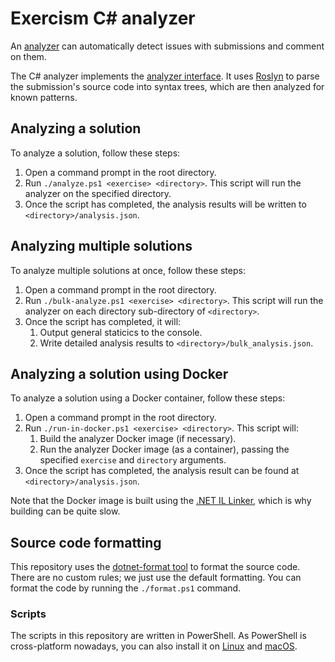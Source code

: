 # Exercism C# analyzer

An [analyzer][analyzer-introduction] can automatically detect issues with submissions and comment on them.

The C# analyzer implements the [analyzer interface][analyzer-interface]. It uses [Roslyn][roslyn] to parse the submission's source code into syntax trees, which are then analyzed for known patterns.

## Analyzing a solution

To analyze a solution, follow these steps:

1. Open a command prompt in the root directory.
1. Run `./analyze.ps1 <exercise> <directory>`. This script will run the analyzer on the specified directory.
1. Once the script has completed, the analysis results will be written to `<directory>/analysis.json`.

## Analyzing multiple solutions

To analyze multiple solutions at once, follow these steps:

1. Open a command prompt in the root directory.
1. Run `./bulk-analyze.ps1 <exercise> <directory>`. This script will run the analyzer on each directory sub-directory of `<directory>`.
1. Once the script has completed, it will:
   1. Output general staticics to the console.
   1. Write detailed analysis results to `<directory>/bulk_analysis.json`.

## Analyzing a solution using Docker

To analyze a solution using a Docker container, follow these steps:

1. Open a command prompt in the root directory.
1. Run `./run-in-docker.ps1 <exercise> <directory>`. This script will:
   1. Build the analyzer Docker image (if necessary).
   1. Run the analyzer Docker image (as a container), passing the specified `exercise` and `directory` arguments.
1. Once the script has completed, the analysis result can be found at `<directory>/analysis.json`.

Note that the Docker image is built using the [.NET IL Linker](https://github.com/dotnet/core/blob/master/samples/linker-instructions.md#using-the-net-il-linker), which is why building can be quite slow.

## Source code formatting

This repository uses the [dotnet-format tool](https://github.com/dotnet/format/) to format the source code. There are no custom rules; we just use the default formatting. You can format the code by running the `./format.ps1` command.

### Scripts

The scripts in this repository are written in PowerShell. As PowerShell is cross-platform nowadays, you can also install it on [Linux](https://docs.microsoft.com/en-us/powershell/scripting/install/installing-powershell-core-on-linux?view=powershell-6) and [macOS](https://docs.microsoft.com/en-us/powershell/scripting/install/installing-powershell-core-on-macos?view=powershell-6).

[analyzer-introduction]: https://github.com/exercism/automated-analysis/blob/master/docs/analyzers/introduction.md
[analyzer-interface]: https://github.com/exercism/automated-analysis/blob/master/docs/analyzers/interface.md
[roslyn]: https://docs.microsoft.com/nl-nl/dotnet/csharp/roslyn-sdk/

